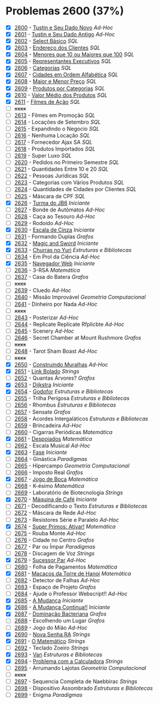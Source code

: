 # Problemas 2600 (37%)

- [x]  [2600](https://www.beecrowd.com.br/repository/UOJ_2600.html) - [Tustin e Seu Dado Novo](https://github.com/potigol/beecrowd/blob/master/src/2600/2600.poti) *Ad-Hoc*
- [x]  [2601](https://www.beecrowd.com.br/repository/UOJ_2601.html) - [Tustin e Seu Dado Antigo](https://github.com/potigol/beecrowd/blob/master/src/2600/2601.poti) *Ad-Hoc*
- [x]  [2602](https://www.beecrowd.com.br/repository/UOJ_2602.html) - [Select Básico](https://github.com/potigol/beecrowd/blob/master/src/2600/2602.poti) *SQL*
- [x]  [2603](https://www.beecrowd.com.br/repository/UOJ_2603.html) - [Endereço dos Clientes](https://github.com/potigol/beecrowd/blob/master/src/2600/2603.poti) *SQL*
- [x]  [2604](https://www.beecrowd.com.br/repository/UOJ_2604.html) - [Menores que 10 ou Maiores que 100](https://github.com/potigol/beecrowd/blob/master/src/2600/2604.poti) *SQL*
- [x]  [2605](https://www.beecrowd.com.br/repository/UOJ_2605.html) - [Representantes Executivos](https://github.com/potigol/beecrowd/blob/master/src/2600/2605.poti) *SQL*
- [x]  [2606](https://www.beecrowd.com.br/repository/UOJ_2606.html) - [Categorias](https://github.com/potigol/beecrowd/blob/master/src/2600/2606.poti) *SQL*
- [x]  [2607](https://www.beecrowd.com.br/repository/UOJ_2607.html) - [Cidades em Ordem Alfabética](https://github.com/potigol/beecrowd/blob/master/src/2600/2607.poti) *SQL*
- [x]  [2608](https://www.beecrowd.com.br/repository/UOJ_2608.html) - [Maior e Menor Preço](https://github.com/potigol/beecrowd/blob/master/src/2600/2608.poti) *SQL*
- [x]  [2609](https://www.beecrowd.com.br/repository/UOJ_2609.html) - [Produtos por Categorias](https://github.com/potigol/beecrowd/blob/master/src/2600/2609.poti) *SQL*
- [x]  [2610](https://www.beecrowd.com.br/repository/UOJ_2610.html) - [Valor Médio dos Produtos](https://github.com/potigol/beecrowd/blob/master/src/2600/2610.poti) *SQL*
- [x]  [2611](https://www.beecrowd.com.br/repository/UOJ_2611.html) - [Filmes de Ação](https://github.com/potigol/beecrowd/blob/master/src/2600/2611.poti) *SQL*
- [ ] ~~xxxx~~
- [ ]  [2613](https://www.beecrowd.com.br/repository/UOJ_2613.html) - Filmes em Promoção *SQL*
- [ ]  [2614](https://www.beecrowd.com.br/repository/UOJ_2614.html) - Locações de Setembro *SQL*
- [ ]  [2615](https://www.beecrowd.com.br/repository/UOJ_2615.html) - Expandindo o Negocio *SQL*
- [ ]  [2616](https://www.beecrowd.com.br/repository/UOJ_2616.html) - Nenhuma Locação *SQL*
- [ ]  [2617](https://www.beecrowd.com.br/repository/UOJ_2617.html) - Fornecedor Ajax SA *SQL*
- [ ]  [2618](https://www.beecrowd.com.br/repository/UOJ_2618.html) - Produtos Importados *SQL*
- [ ]  [2619](https://www.beecrowd.com.br/repository/UOJ_2619.html) - Super Luxo *SQL*
- [ ]  [2620](https://www.beecrowd.com.br/repository/UOJ_2620.html) - Pedidos no Primeiro Semestre *SQL*
- [ ]  [2621](https://www.beecrowd.com.br/repository/UOJ_2621.html) - Quantidades Entre 10 e 20 *SQL*
- [ ]  [2622](https://www.beecrowd.com.br/repository/UOJ_2622.html) - Pessoas Jurídicas *SQL*
- [ ]  [2623](https://www.beecrowd.com.br/repository/UOJ_2623.html) - Categorias com Vários Produtos *SQL*
- [ ]  [2624](https://www.beecrowd.com.br/repository/UOJ_2624.html) - Quantidades de Cidades por Clientes *SQL*
- [ ]  [2625](https://www.beecrowd.com.br/repository/UOJ_2625.html) - Máscara de CPF *SQL*
- [x]  [2626](https://www.beecrowd.com.br/repository/UOJ_2626.html) - [Turma do JB6](https://github.com/potigol/beecrowd/blob/master/src/2600/2626.poti) *Iniciante*
- [ ]  [2627](https://www.beecrowd.com.br/repository/UOJ_2627.html) - Bonde de Autômatos *Ad-Hoc*
- [ ]  [2628](https://www.beecrowd.com.br/repository/UOJ_2628.html) - Caça ao Tesouro *Ad-Hoc*
- [ ]  [2629](https://www.beecrowd.com.br/repository/UOJ_2629.html) - Rodoido *Ad-Hoc*
- [x]  [2630](https://www.beecrowd.com.br/repository/UOJ_2630.html) - [Escala de Cinza](https://github.com/potigol/beecrowd/blob/master/src/2600/2630.poti) *Iniciante*
- [ ]  [2631](https://www.beecrowd.com.br/repository/UOJ_2631.html) - Formando Duplas *Grafos*
- [x]  [2632](https://www.beecrowd.com.br/repository/UOJ_2632.html) - [Magic and Sword](https://github.com/potigol/beecrowd/blob/master/src/2600/2632.poti) *Iniciante*
- [x]  [2633](https://www.beecrowd.com.br/repository/UOJ_2633.html) - [Churras no Yuri](https://github.com/potigol/beecrowd/blob/master/src/2600/2633.poti) *Estruturas e Bibliotecas*
- [ ]  [2634](https://www.beecrowd.com.br/repository/UOJ_2634.html) - Em Prol da Ciência *Ad-Hoc*
- [x]  [2635](https://www.beecrowd.com.br/repository/UOJ_2635.html) - [Navegador Web](https://github.com/potigol/beecrowd/blob/master/src/2600/2635.poti) *Iniciante*
- [ ]  [2636](https://www.beecrowd.com.br/repository/UOJ_2636.html) - 3-RSA *Matemática*
- [ ]  [2637](https://www.beecrowd.com.br/repository/UOJ_2637.html) - Casa do Batera *Grafos*
- [ ] ~~xxxx~~
- [ ]  [2639](https://www.beecrowd.com.br/repository/UOJ_2639.html) - Cluedo *Ad-Hoc*
- [ ]  [2640](https://www.beecrowd.com.br/repository/UOJ_2640.html) - Missão Improvável *Geometria Computacional*
- [ ]  [2641](https://www.beecrowd.com.br/repository/UOJ_2641.html) - Dinheiro por Nada *Ad-Hoc*
- [ ] ~~xxxx~~
- [ ]  [2643](https://www.beecrowd.com.br/repository/UOJ_2643.html) - Posterizar *Ad-Hoc*
- [ ]  [2644](https://www.beecrowd.com.br/repository/UOJ_2644.html) - Replicate Replicate Rfplicbte *Ad-Hoc*
- [ ]  [2645](https://www.beecrowd.com.br/repository/UOJ_2645.html) - Scenery *Ad-Hoc*
- [ ]  [2646](https://www.beecrowd.com.br/repository/UOJ_2646.html) - Secret Chamber at Mount Rushmore *Grafos*
- [ ] ~~xxxx~~
- [ ]  [2648](https://www.beecrowd.com.br/repository/UOJ_2648.html) - Tarot Sham Boast *Ad-Hoc*
- [ ] ~~xxxx~~
- [x]  [2650](https://www.beecrowd.com.br/repository/UOJ_2650.html) - [Construindo Muralhas](https://github.com/potigol/beecrowd/blob/master/src/2600/2650.poti) *Ad-Hoc*
- [x]  [2651](https://www.beecrowd.com.br/repository/UOJ_2651.html) - [Link Bolado](https://github.com/potigol/beecrowd/blob/master/src/2600/2651.poti) *Strings*
- [ ]  [2652](https://www.beecrowd.com.br/repository/UOJ_2652.html) - Quantas Árvores? *Grafos*
- [x]  [2653](https://www.beecrowd.com.br/repository/UOJ_2653.html) - [Dijkstra](https://github.com/potigol/beecrowd/blob/master/src/2600/2653.poti) *Iniciante*
- [x]  [2654](https://www.beecrowd.com.br/repository/UOJ_2654.html) - [Godofor](https://github.com/potigol/beecrowd/blob/master/src/2600/2654.poti) *Estruturas e Bibliotecas*
- [ ]  [2655](https://www.beecrowd.com.br/repository/UOJ_2655.html) - Trilha Perigosa *Estruturas e Bibliotecas*
- [ ]  [2656](https://www.beecrowd.com.br/repository/UOJ_2656.html) - Rhombus *Estruturas e Bibliotecas*
- [ ]  [2657](https://www.beecrowd.com.br/repository/UOJ_2657.html) - Sensate *Grafos*
- [ ]  [2658](https://www.beecrowd.com.br/repository/UOJ_2658.html) - Acordes Intergaláticos *Estruturas e Bibliotecas*
- [ ]  [2659](https://www.beecrowd.com.br/repository/UOJ_2659.html) - Brincadeira *Ad-Hoc*
- [ ]  [2660](https://www.beecrowd.com.br/repository/UOJ_2660.html) - Cigarras Periódicas *Matemática*
- [x]  [2661](https://www.beecrowd.com.br/repository/UOJ_2661.html) - [Despojados](https://github.com/potigol/beecrowd/blob/master/src/2600/2661.poti) *Matemática*
- [ ]  [2662](https://www.beecrowd.com.br/repository/UOJ_2662.html) - Escala Musical *Ad-Hoc*
- [x]  [2663](https://www.beecrowd.com.br/repository/UOJ_2663.html) - [Fase](https://github.com/potigol/beecrowd/blob/master/src/2600/2663.poti) *Iniciante*
- [ ]  [2664](https://www.beecrowd.com.br/repository/UOJ_2664.html) - Ginástica *Paradigmas*
- [ ]  [2665](https://www.beecrowd.com.br/repository/UOJ_2665.html) - Hipercampo *Geometria Computacional*
- [ ]  [2666](https://www.beecrowd.com.br/repository/UOJ_2666.html) - Imposto Real *Grafos*
- [x]  [2667](https://www.beecrowd.com.br/repository/UOJ_2667.html) - [Jogo de Boca](https://github.com/potigol/beecrowd/blob/master/src/2600/2667.poti) *Matemática*
- [ ]  [2668](https://www.beecrowd.com.br/repository/UOJ_2668.html) - K-ésimo *Matemática*
- [ ]  [2669](https://www.beecrowd.com.br/repository/UOJ_2669.html) - Laboratório de Biotecnologia *Strings*
- [x]  [2670](https://www.beecrowd.com.br/repository/UOJ_2670.html) - [Máquina de Café](https://github.com/potigol/beecrowd/blob/master/src/2600/2670.poti) *Iniciante*
- [ ]  [2671](https://www.beecrowd.com.br/repository/UOJ_2671.html) - Decodificando o Texto *Estruturas e Bibliotecas*
- [ ]  [2672](https://www.beecrowd.com.br/repository/UOJ_2672.html) - Máscara de Rede *Ad-Hoc*
- [ ]  [2673](https://www.beecrowd.com.br/repository/UOJ_2673.html) - Resistores Série e Paralelo *Ad-Hoc*
- [x]  [2674](https://www.beecrowd.com.br/repository/UOJ_2674.html) - [Super Primos: Ativar!](https://github.com/potigol/beecrowd/blob/master/src/2600/2674.poti) *Matemática*
- [ ]  [2675](https://www.beecrowd.com.br/repository/UOJ_2675.html) - Rouba Monte *Ad-Hoc*
- [ ]  [2676](https://www.beecrowd.com.br/repository/UOJ_2676.html) - Cidade no Centro *Grafos*
- [ ]  [2677](https://www.beecrowd.com.br/repository/UOJ_2677.html) - Par ou Ímpar *Paradigmas*
- [ ]  [2678](https://www.beecrowd.com.br/repository/UOJ_2678.html) - Discagem de Voz *Strings*
- [x]  [2679](https://www.beecrowd.com.br/repository/UOJ_2679.html) - [Sucessor Par](https://github.com/potigol/beecrowd/blob/master/src/2600/2679.poti) *Ad-Hoc*
- [ ]  [2680](https://www.beecrowd.com.br/repository/UOJ_2680.html) - Folha de Pagamentos *Matemática*
- [x]  [2681](https://www.beecrowd.com.br/repository/UOJ_2681.html) - [Macacos da Torre de Hanoi](https://github.com/potigol/beecrowd/blob/master/src/2600/2681.poti) *Matemática*
- [ ]  [2682](https://www.beecrowd.com.br/repository/UOJ_2682.html) - Detector de Falhas *Ad-Hoc*
- [ ]  [2683](https://www.beecrowd.com.br/repository/UOJ_2683.html) - Espaço de Projeto *Grafos*
- [ ]  [2684](https://www.beecrowd.com.br/repository/UOJ_2684.html) - Ajude o Professor Webscript!! *Ad-Hoc*
- [x]  [2685](https://www.beecrowd.com.br/repository/UOJ_2685.html) - [A Mudança](https://github.com/potigol/beecrowd/blob/master/src/2600/2685.poti) *Iniciante*
- [x]  [2686](https://www.beecrowd.com.br/repository/UOJ_2686.html) - [A Mudança Continua!!](https://github.com/potigol/beecrowd/blob/master/src/2600/2686.poti) *Iniciante*
- [x]  [2687](https://www.beecrowd.com.br/repository/UOJ_2687.html) - [Dominação Bacteriana](https://github.com/potigol/beecrowd/blob/master/src/2600/2687.poti) *Grafos*
- [ ]  [2688](https://www.beecrowd.com.br/repository/UOJ_2688.html) - Escolhendo um Lugar *Grafos*
- [ ]  [2689](https://www.beecrowd.com.br/repository/UOJ_2689.html) - Jogo do Mião *Ad-Hoc*
- [x]  [2690](https://www.beecrowd.com.br/repository/UOJ_2690.html) - [Nova Senha RA](https://github.com/potigol/beecrowd/blob/master/src/2600/2690.poti) *Strings*
- [x]  [2691](https://www.beecrowd.com.br/repository/UOJ_2691.html) - [O Matemático](https://github.com/potigol/beecrowd/blob/master/src/2600/2691.poti) *Strings*
- [ ]  [2692](https://www.beecrowd.com.br/repository/UOJ_2692.html) - Teclado Zoeiro *Strings*
- [x]  [2693](https://www.beecrowd.com.br/repository/UOJ_2693.html) - [Van](https://github.com/potigol/beecrowd/blob/master/src/2600/2693.poti) *Estruturas e Bibliotecas*
- [x]  [2694](https://www.beecrowd.com.br/repository/UOJ_2694.html) - [Problema com a Calculadora](https://github.com/potigol/beecrowd/blob/master/src/2600/2694.poti) *Strings*
- [ ]  [2695](https://www.beecrowd.com.br/repository/UOJ_2695.html) - Arrumando Lajotas *Geometria Computacional*
- [ ] ~~xxxx~~
- [ ]  [2697](https://www.beecrowd.com.br/repository/UOJ_2697.html) - Sequencia Completa de Naebbirac *Strings*
- [ ]  [2698](https://www.beecrowd.com.br/repository/UOJ_2698.html) - Dispositivo Assombrado *Estruturas e Bibliotecas*
- [ ]  [2699](https://www.beecrowd.com.br/repository/UOJ_2699.html) - Enigma *Paradigmas*